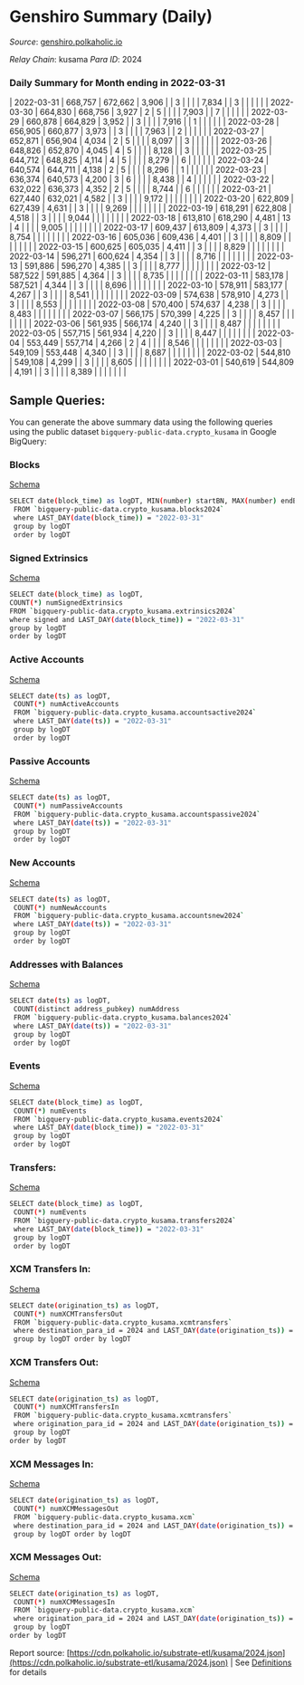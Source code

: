 # Genshiro Summary (Daily)

_Source_: [genshiro.polkaholic.io](https://genshiro.polkaholic.io)

*Relay Chain*: kusama
*Para ID*: 2024



### Daily Summary for Month ending in 2022-03-31


| 2022-03-31 | 668,757 | 672,662 | 3,906 |  | 3 |  |  |  | 7,834 |   | 3  |   |  |  |  |
| 2022-03-30 | 664,830 | 668,756 | 3,927 | 2 | 5 |  |  |  | 7,903 |   | 7  |   |  |  |  |
| 2022-03-29 | 660,878 | 664,829 | 3,952 |  | 3 |  |  |  | 7,916 |   | 1  |   |  |  |  |
| 2022-03-28 | 656,905 | 660,877 | 3,973 |  | 3 |  |  |  | 7,963 |   | 2  |   |  |  |  |
| 2022-03-27 | 652,871 | 656,904 | 4,034 | 2 | 5 |  |  |  | 8,097 |   | 3  |   |  |  |  |
| 2022-03-26 | 648,826 | 652,870 | 4,045 | 4 | 5 |  |  |  | 8,128 |   | 3  |   |  |  |  |
| 2022-03-25 | 644,712 | 648,825 | 4,114 | 4 | 5 |  |  |  | 8,279 |   | 6  |   |  |  |  |
| 2022-03-24 | 640,574 | 644,711 | 4,138 | 2 | 5 |  |  |  | 8,296 |   | 1  |   |  |  |  |
| 2022-03-23 | 636,374 | 640,573 | 4,200 | 3 | 6 |  |  |  | 8,438 |   | 4  |   |  |  |  |
| 2022-03-22 | 632,022 | 636,373 | 4,352 | 2 | 5 |  |  |  | 8,744 |   | 6  |   |  |  |  |
| 2022-03-21 | 627,440 | 632,021 | 4,582 |  | 3 |  |  |  | 9,172 |   |   |   |  |  |  |
| 2022-03-20 | 622,809 | 627,439 | 4,631 |  | 3 |  |  |  | 9,269 |   |   |   |  |  |  |
| 2022-03-19 | 618,291 | 622,808 | 4,518 |  | 3 |  |  |  | 9,044 |   |   |   |  |  |  |
| 2022-03-18 | 613,810 | 618,290 | 4,481 | 13 | 4 |  |  |  | 9,005 |   |   |   |  |  |  |
| 2022-03-17 | 609,437 | 613,809 | 4,373 |  | 3 |  |  |  | 8,754 |   |   |   |  |  |  |
| 2022-03-16 | 605,036 | 609,436 | 4,401 |  | 3 |  |  |  | 8,809 |   |   |   |  |  |  |
| 2022-03-15 | 600,625 | 605,035 | 4,411 |  | 3 |  |  |  | 8,829 |   |   |   |  |  |  |
| 2022-03-14 | 596,271 | 600,624 | 4,354 |  | 3 |  |  |  | 8,716 |   |   |   |  |  |  |
| 2022-03-13 | 591,886 | 596,270 | 4,385 |  | 3 |  |  |  | 8,777 |   |   |   |  |  |  |
| 2022-03-12 | 587,522 | 591,885 | 4,364 |  | 3 |  |  |  | 8,735 |   |   |   |  |  |  |
| 2022-03-11 | 583,178 | 587,521 | 4,344 |  | 3 |  |  |  | 8,696 |   |   |   |  |  |  |
| 2022-03-10 | 578,911 | 583,177 | 4,267 |  | 3 |  |  |  | 8,541 |   |   |   |  |  |  |
| 2022-03-09 | 574,638 | 578,910 | 4,273 |  | 3 |  |  |  | 8,553 |   |   |   |  |  |  |
| 2022-03-08 | 570,400 | 574,637 | 4,238 |  | 3 |  |  |  | 8,483 |   |   |   |  |  |  |
| 2022-03-07 | 566,175 | 570,399 | 4,225 |  | 3 |  |  |  | 8,457 |   |   |   |  |  |  |
| 2022-03-06 | 561,935 | 566,174 | 4,240 |  | 3 |  |  |  | 8,487 |   |   |   |  |  |  |
| 2022-03-05 | 557,715 | 561,934 | 4,220 |  | 3 |  |  |  | 8,447 |   |   |   |  |  |  |
| 2022-03-04 | 553,449 | 557,714 | 4,266 | 2 | 4 |  |  |  | 8,546 |   |   |   |  |  |  |
| 2022-03-03 | 549,109 | 553,448 | 4,340 |  | 3 |  |  |  | 8,687 |   |   |   |  |  |  |
| 2022-03-02 | 544,810 | 549,108 | 4,299 |  | 3 |  |  |  | 8,605 |   |   |   |  |  |  |
| 2022-03-01 | 540,619 | 544,809 | 4,191 |  | 3 |  |  |  | 8,389 |   |   |   |  |  |  |

## Sample Queries:
You can generate the above summary data using the following queries using the public dataset `bigquery-public-data.crypto_kusama` in Google BigQuery:


### Blocks 

[Schema](https://github.com/colorfulnotion/substrate-etl/blob/main/schema/blocks.json)

```bash
SELECT date(block_time) as logDT, MIN(number) startBN, MAX(number) endBN, COUNT(*) numBlocks 
 FROM `bigquery-public-data.crypto_kusama.blocks2024`  
 where LAST_DAY(date(block_time)) = "2022-03-31" 
 group by logDT 
 order by logDT
```

### Signed Extrinsics 

[Schema](https://github.com/colorfulnotion/substrate-etl/blob/main/schema/extrinsics.json)

```bash
SELECT date(block_time) as logDT, 
COUNT(*) numSignedExtrinsics 
FROM `bigquery-public-data.crypto_kusama.extrinsics2024`  
where signed and LAST_DAY(date(block_time)) = "2022-03-31" 
group by logDT 
order by logDT
```

### Active Accounts 

[Schema](https://github.com/colorfulnotion/substrate-etl/blob/main/schema/accountsactive.json)

```bash
SELECT date(ts) as logDT, 
 COUNT(*) numActiveAccounts 
 FROM `bigquery-public-data.crypto_kusama.accountsactive2024` 
 where LAST_DAY(date(ts)) = "2022-03-31" 
 group by logDT 
 order by logDT
```

### Passive Accounts 

[Schema](https://github.com/colorfulnotion/substrate-etl/blob/main/schema/accountspassive.json)

```bash
SELECT date(ts) as logDT, 
 COUNT(*) numPassiveAccounts 
 FROM `bigquery-public-data.crypto_kusama.accountspassive2024` 
 where LAST_DAY(date(ts)) = "2022-03-31" 
 group by logDT 
 order by logDT
```

### New Accounts 

[Schema](https://github.com/colorfulnotion/substrate-etl/blob/main/schema/accountsnew.json)

```bash
SELECT date(ts) as logDT, 
 COUNT(*) numNewAccounts 
 FROM `bigquery-public-data.crypto_kusama.accountsnew2024` 
 where LAST_DAY(date(ts)) = "2022-03-31" 
 group by logDT
 order by logDT
```

### Addresses with Balances 

[Schema](https://github.com/colorfulnotion/substrate-etl/blob/main/schema/balances.json)

```bash
SELECT date(ts) as logDT,
 COUNT(distinct address_pubkey) numAddress 
 FROM `bigquery-public-data.crypto_kusama.balances2024` 
 where LAST_DAY(date(ts)) = "2022-03-31" 
 group by logDT 
 order by logDT
```

### Events 

[Schema](https://github.com/colorfulnotion/substrate-etl/blob/main/schema/events.json)

```bash
SELECT date(block_time) as logDT, 
 COUNT(*) numEvents 
 FROM `bigquery-public-data.crypto_kusama.events2024` 
 where LAST_DAY(date(block_time)) = "2022-03-31" 
 group by logDT 
 order by logDT
```

### Transfers:

[Schema](https://github.com/colorfulnotion/substrate-etl/blob/main/schema/transfers.json)

```bash
SELECT date(block_time) as logDT, 
 COUNT(*) numEvents 
 FROM `bigquery-public-data.crypto_kusama.transfers2024` 
 where LAST_DAY(date(block_time)) = "2022-03-31" 
 group by logDT 
 order by logDT
```

### XCM Transfers In: 

[Schema](https://github.com/colorfulnotion/substrate-etl/blob/main/schema/xcmtransfers.json)

```bash
SELECT date(origination_ts) as logDT, 
 COUNT(*) numXCMTransfersOut 
 FROM `bigquery-public-data.crypto_kusama.xcmtransfers` 
 where destination_para_id = 2024 and LAST_DAY(date(origination_ts)) = "2022-03-31" 
 group by logDT order by logDT
```

### XCM Transfers Out: 

[Schema](https://github.com/colorfulnotion/substrate-etl/blob/main/schema/xcmtransfers.json)

```bash
SELECT date(origination_ts) as logDT, 
 COUNT(*) numXCMTransfersIn 
 FROM `bigquery-public-data.crypto_kusama.xcmtransfers` 
 where origination_para_id = 2024 and LAST_DAY(date(origination_ts)) = "2022-03-31" 
 group by logDT 
order by logDT
```

### XCM Messages In: 

[Schema](https://github.com/colorfulnotion/substrate-etl/blob/main/schema/xcm.json)

```bash
SELECT date(origination_ts) as logDT, 
 COUNT(*) numXCMMessagesOut 
 FROM `bigquery-public-data.crypto_kusama.xcm` 
 where destination_para_id = 2024 and LAST_DAY(date(origination_ts)) = "2022-03-31" 
 group by logDT order by logDT
```

### XCM Messages Out: 

[Schema](https://github.com/colorfulnotion/substrate-etl/blob/main/schema/xcm.json)

```bash
SELECT date(origination_ts) as logDT, 
 COUNT(*) numXCMMessagesIn 
 FROM `bigquery-public-data.crypto_kusama.xcm` 
 where origination_para_id = 2024 and LAST_DAY(date(origination_ts)) = "2022-03-31" 
 group by logDT 
order by logDT
```


Report source: [https://cdn.polkaholic.io/substrate-etl/kusama/2024.json](https://cdn.polkaholic.io/substrate-etl/kusama/2024.json) | See [Definitions](/DEFINITIONS.md) for details
